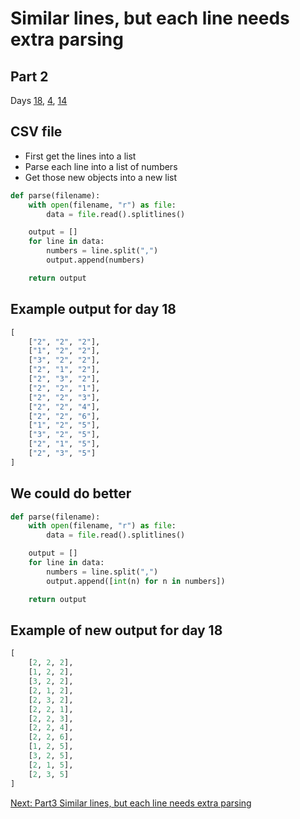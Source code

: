 # Similar lines, but each line needs extra parsing

## Part 2

Days [18](https://adventofcode.com/2022/day/18/input), [4](https://adventofcode.com/2022/day/4/input), [14](https://adventofcode.com/2022/day/14/input)

## CSV file

- First get the lines into a list
- Parse each line into a list of numbers
- Get those new objects into a new list

```python
def parse(filename):
    with open(filename, "r") as file:
        data = file.read().splitlines()

    output = []
    for line in data:
        numbers = line.split(",")
        output.append(numbers)

    return output
```

## Example output for day 18

```python
[
    ["2", "2", "2"],
    ["1", "2", "2"],
    ["3", "2", "2"],
    ["2", "1", "2"],
    ["2", "3", "2"],
    ["2", "2", "1"],
    ["2", "2", "3"],
    ["2", "2", "4"],
    ["2", "2", "6"],
    ["1", "2", "5"],
    ["3", "2", "5"],
    ["2", "1", "5"],
    ["2", "3", "5"]
]
```

## We could do better

```python
def parse(filename):
    with open(filename, "r") as file:
        data = file.read().splitlines()

    output = []
    for line in data:
        numbers = line.split(",")
        output.append([int(n) for n in numbers])

    return output
```

## Example of new output for day 18

```python
[
    [2, 2, 2],
    [1, 2, 2],
    [3, 2, 2],
    [2, 1, 2],
    [2, 3, 2],
    [2, 2, 1],
    [2, 2, 3],
    [2, 2, 4],
    [2, 2, 6],
    [1, 2, 5],
    [3, 2, 5],
    [2, 1, 5],
    [2, 3, 5]
]
```

[Next: Part3 Similar lines, but each line needs extra parsing](./10.extra_parsing3.md)
